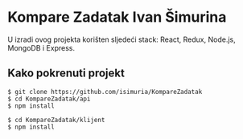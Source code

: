 # Kompare Zadatak Ivan Šimurina
U izradi ovog projekta korišten sljedeći stack: React, Redux, Node.js, MongoDB i Express.

## Kako pokrenuti projekt

```
$ git clone https://github.com/isimuria/KompareZadatak
$ cd KompareZadatak/api
$ npm install

$ cd KompareZadatak/klijent
$ npm install
```
 